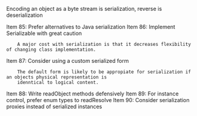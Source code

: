 
Encoding an object as a byte stream is serialization, reverse is deserialization

Item 85: Prefer alternatives to Java serialization
Item 86: Implement Serializable with great caution

        A major cost with serialization is that it decreases flexibility of changing class implementation.


Item 87: Consider using a custom serialized form

        The default form is likely to be appropiate for serialization if an objects physical representation is 
        idenntical to logical content.

Item 88: Write readObject methods defensively
Item 89: For instance control, prefer enum types to readResolve
Item 90: Consider serialization proxies instead of serialized instances

